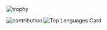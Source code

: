![trophy](https://github-profile-trophy.vercel.app/?username=hika019&row=2)

![contribution](https://github-contribution-stats.vercel.app/api/?username=hika019)
![Top Languages Card](https://github-readme-stats.vercel.app/api/top-langs/?username=hika019)


